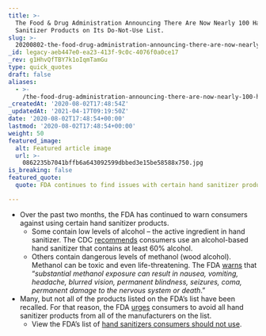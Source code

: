 ```yaml
---
title: >-
  The Food & Drug Administration Announcing There Are Now Nearly 100 Hand
  Sanitizer Products on Its Do-Not-Use List.
slug: >-
  20200802-the-food-drug-administration-announcing-there-are-now-nearly-100-hand-sanitizer-products-on-its-do-not-use-list
_id: legacy-aeb447e0-ea23-413f-9c0c-4076f0a0ce17
_rev: g1HhvQfTBY7k1oIqmTamGu
type: quick_quotes
draft: false
aliases:
  - >-
    /the-food-drug-administration-announcing-there-are-now-nearly-100-hand-sanitizer-products-on-its-do-not-use-list/
_createdAt: '2020-08-02T17:48:54Z'
_updatedAt: '2021-04-17T09:19:50Z'
date: '2020-08-02T17:48:54+00:00'
lastmod: '2020-08-02T17:48:54+00:00'
weight: 50
featured_image:
  alt: Featured article image
  url: >-
    0862235b7041bffb6a643092599dbbed3e15be58588x750.jpg
is_breaking: false
featured_quote:
  quote: FDA continues to find issues with certain hand sanitizer products.

---
```

* Over the past two months, the FDA has continued to warn consumers against using certain hand sanitizer products.
  * Some contain low levels of alcohol – the active ingredient in hand sanitizer. The CDC [recommends](https://www.cdc.gov/handwashing/show-me-the-science-hand-sanitizer.html) consumers use an alcohol-based hand sanitizer that contains at least 60% alcohol.
  * Others contain dangerous levels of methanol (wood alcohol). Methanol can be toxic and even life-threatening. The FDA [warns](https://www.fda.gov/drugs/drug-safety-and-availability/fda-updates-hand-sanitizers-consumers-should-not-use) that “_substantial methanol exposure can result in nausea, vomiting, headache, blurred vision, permanent blindness, seizures, coma, permanent damage to the nervous system or death_.”
* Many, but not all of the products listed on the FDA’s list have been recalled. For that reason, the FDA [urges](https://www.fda.gov/news-events/press-announcements/coronavirus-covid-19-update-fda-reiterates-warning-about-dangerous-alcohol-based-hand-sanitizers) consumers to avoid all hand sanitizer products from all of the manufacturers on the list.
  * View the FDA’s list of [hand sanitizers consumers should not use](https://www.fda.gov/drugs/drug-safety-and-availability/fda-updates-hand-sanitizers-consumers-should-not-use#products).